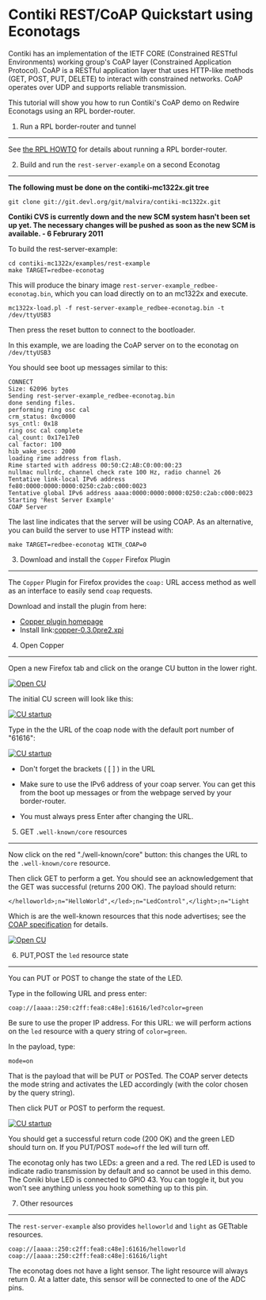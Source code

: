 Contiki REST/CoAP Quickstart using Econotags
======================================

Contiki has an implementation of the IETF CORE (Constrained RESTful
Environments) working group's CoAP layer (Constrained Application
Protocol). CoAP is a RESTful application layer that uses HTTP-like
methods (GET, POST, PUT, DELETE) to interact with constrained
networks. CoAP operates over UDP and supports reliable transmission.

This tutorial will show you how to run Contiki's CoAP demo on Redwire
Econotags using an RPL border-router.

1) Run a RPL border-router and tunnel
---------------------------------------------------------------

See [the RPL
HOWTO](http://mc1322x.devl.org/repos/contiki-mc1322x/cpu/mc1322x/doc/rpl-tutorial.md)
for details about running a RPL border-router.

2) Build and run the `rest-server-example` on a second Econotag
----------------------------------------

__The following must be done on the contiki-mc1322x.git tree__

    git clone git://git.devl.org/git/malvira/contiki-mc1322x.git

__Contiki CVS is currently down and the new SCM system hasn't been set
up yet. The necessary changes will be pushed as soon as the new SCM is
available. - 6 Februrary 2011__

To build the rest-server-example:

    cd contiki-mc1322x/examples/rest-example
    make TARGET=redbee-econotag

This will produce the binary image
`rest-server-example_redbee-econotag.bin`, which you can load directly
on to an mc1322x and execute.

    mc1322x-load.pl -f rest-server-example_redbee-econotag.bin -t /dev/ttyUSB3

Then press the reset button to connect to the bootloader.

In this example, we are loading the CoAP server on to the econotag on `/dev/ttyUSB3`

You should see boot up messages similar to this:

    CONNECT
    Size: 62096 bytes
    Sending rest-server-example_redbee-econotag.bin
    done sending files.
    performing ring osc cal
    crm_status: 0xc0000
    sys_cntl: 0x18
    ring osc cal complete
    cal_count: 0x17e17e0
    cal factor: 100
    hib_wake_secs: 2000
    loading rime address from flash.
    Rime started with address 00:50:C2:AB:C0:00:00:23
    nullmac nullrdc, channel check rate 100 Hz, radio channel 26
    Tentative link-local IPv6 address
    fe80:0000:0000:0000:0250:c2ab:c000:0023
    Tentative global IPv6 address aaaa:0000:0000:0000:0250:c2ab:c000:0023
    Starting 'Rest Server Example'
    COAP Server

The last line indicates that the server will be using
COAP. As an alternative, you can build the server to use HTTP instead with:

    make TARGET=redbee-econotag WITH_COAP=0 

3) Download and install the `Copper` Firefox Plugin
-----------------------------------------------------

The `Copper` Plugin for Firefox provides the `coap:` URL access method
as well as an interface to easily send `coap` requests.

Download and install the plugin from here:

+ [Copper plugin homepage](http://people.inf.ethz.ch/~mkovatsc/)
+ Install link:[copper-0.3.0pre2.xpi](http://people.inf.ethz.ch/~mkovatsc/resources/copper/copper-0.3.0pre2.xpi)

4) Open Copper
--------------

Open a new Firefox tab and click on the orange CU button in the lower
right.

[![Open CU](http://mc1322x.devl.org/files/coap-blanktab-t.png)](http://mc1322x.devl.org/files/coap-blanktab.png)

The initial CU screen will look like this:

[![CU startup](http://mc1322x.devl.org/files/coap-opencu-t.png)](http://mc1322x.devl.org/files/coap-opencu.png)

Type in the the URL of the coap node with the default port number of
"61616":

[![CU startup](http://mc1322x.devl.org/files/coap-url-t.png)](http://mc1322x.devl.org/files/coap-url.png)

+ Don't forget the brackets ( [ ] ) in the URL 

+ Make sure to use the IPv6 address of your coap server. You can get
  this from the boot up messages or from the webpage served by your
  border-router.

+ You must always press Enter after changing the URL.

5) GET `.well-known/core` resources
------------------------------------

Now click on the red "./well-known/core" button: this changes the URL
to the `.well-known/core` resource.

Then click GET to perform a get. You should see an acknowledgement
that the GET was successful (returns 200 OK). The payload should
return:

    </helloworld>;n="HelloWorld",</led>;n="LedControl",</light>;n="Light

Which is are the well-known resources that this node advertises; see
the [COAP
specification](https://datatracker.ietf.org/doc/draft-ietf-core-coap/)
for details.

[![Open CU](http://mc1322x.devl.org/files/coap-wellknown-t.png)](http://mc1322x.devl.org/files/coap-wellknown.png)

6) PUT,POST the `led` resource state
------------------------------------

You can PUT or POST to change the state of the LED. 

Type in the following URL and press enter:

    coap://[aaaa::250:c2ff:fea8:c48e]:61616/led?color=green

Be sure to use the proper IP address. For this URL: we will perform
actions on the `led` resource with a query string of `color=green`.

In the payload, type:

    mode=on

That is the payload that will be PUT or POSTed. The COAP server
detects the mode string and activates the LED accordingly (with the
color chosen by the query string).

Then click PUT or POST to perform the request.

[![CU startup](http://mc1322x.devl.org/files/coap-led-t.png)](http://mc1322x.devl.org/files/coap-led.png)

You should get a successful return code (200 OK) and the green LED
should turn on. If you PUT/POST `mode=off` the led will turn off.

The econotag only has two LEDs: a green and a red. The red LED is used
to indicate radio transmission by default and so cannot be used in
this demo. The Coniki blue LED is connected to GPIO 43. You can toggle
it, but you won't see anything unless you hook something up to this
pin.

7) Other resources
------------------

The `rest-server-example` also provides `helloworld` and `light` as
GETtable resources.

    coap://[aaaa::250:c2ff:fea8:c48e]:61616/helloworld
    coap://[aaaa::250:c2ff:fea8:c48e]:61616/light

The econotag does not have a light sensor. The light resource will
always return 0. At a latter date, this sensor will be connected to
one of the ADC pins.
